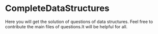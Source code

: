 # CompleteDataStructures
Here you will get the solution of questions of data structures.
Feel free to contribute the main files of questions.It will be helpful for all.
